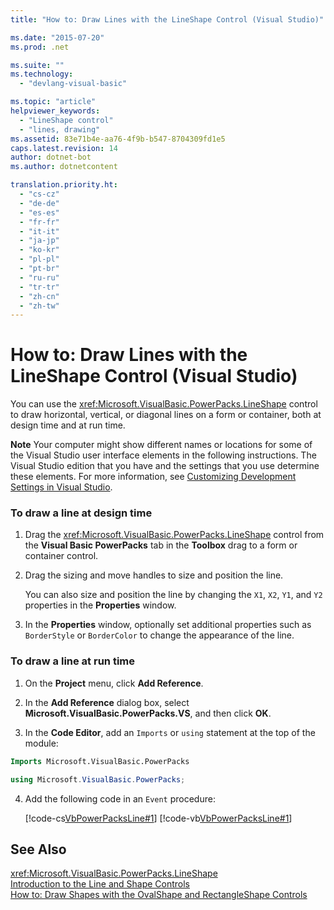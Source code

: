 ```yaml
---
title: "How to: Draw Lines with the LineShape Control (Visual Studio)"

ms.date: "2015-07-20"
ms.prod: .net

ms.suite: ""
ms.technology: 
  - "devlang-visual-basic"

ms.topic: "article"
helpviewer_keywords: 
  - "LineShape control"
  - "lines, drawing"
ms.assetid: 83e71b4e-aa76-4f9b-b547-8704309fd1e5
caps.latest.revision: 14
author: dotnet-bot
ms.author: dotnetcontent

translation.priority.ht: 
  - "cs-cz"
  - "de-de"
  - "es-es"
  - "fr-fr"
  - "it-it"
  - "ja-jp"
  - "ko-kr"
  - "pl-pl"
  - "pt-br"
  - "ru-ru"
  - "tr-tr"
  - "zh-cn"
  - "zh-tw"
---
```

# How to: Draw Lines with the LineShape Control (Visual Studio)
You can use the <xref:Microsoft.VisualBasic.PowerPacks.LineShape> control to draw horizontal, vertical, or diagonal lines on a form or container, both at design time and at run time.  
  
 **Note** Your computer might show different names or locations for some of the Visual Studio user interface elements in the following instructions. The Visual Studio edition that you have and the settings that you use determine these elements. For more information, see [Customizing Development Settings in Visual Studio](http://msdn.microsoft.com/en-us/22c4debb-4e31-47a8-8f19-16f328d7dcd3).  
  
### To draw a line at design time  
  
1.  Drag the <xref:Microsoft.VisualBasic.PowerPacks.LineShape> control from the **Visual Basic PowerPacks** tab in the **Toolbox** drag to a form or container control.  
  
2.  Drag the sizing and move handles to size and position the line.  
  
     You can also size and position the line by changing the `X1`, `X2`, `Y1`, and `Y2` properties in the **Properties** window.  
  
3.  In the **Properties** window, optionally set additional properties such as `BorderStyle` or `BorderColor` to change the appearance of the line.  
  
### To draw a line at run time  
  
1.  On the **Project** menu, click **Add Reference**.  
  
2.  In the **Add Reference** dialog box, select **Microsoft.VisualBasic.PowerPacks.VS**, and then click **OK**.  
  
3.  In the **Code Editor**, add an `Imports` or `using` statement at the top of the module:  
  
```vb  
Imports Microsoft.VisualBasic.PowerPacks  
```  
  
```csharp  
using Microsoft.VisualBasic.PowerPacks;  
```  
  
4.  Add the following code in an `Event` procedure:  
  
     [!code-cs[VbPowerPacksLine#1](../../../visual-basic/developing-apps/windows-forms/codesnippet/CSharp/how-to-draw-lines-with-the-lineshape-control-visual-studio_1.cs)]
     [!code-vb[VbPowerPacksLine#1](../../../visual-basic/developing-apps/windows-forms/codesnippet/VisualBasic/how-to-draw-lines-with-the-lineshape-control-visual-studio_1.vb)]  
  
## See Also  
 <xref:Microsoft.VisualBasic.PowerPacks.LineShape>   
 [Introduction to the Line and Shape Controls](../../../visual-basic/developing-apps/windows-forms/introduction-to-the-line-and-shape-controls-visual-studio.md)   
 [How to: Draw Shapes with the OvalShape and RectangleShape Controls](../../../visual-basic/developing-apps/windows-forms/how-to-draw-shapes-with-the-ovalshape-and-rectangleshape-controls.md)
